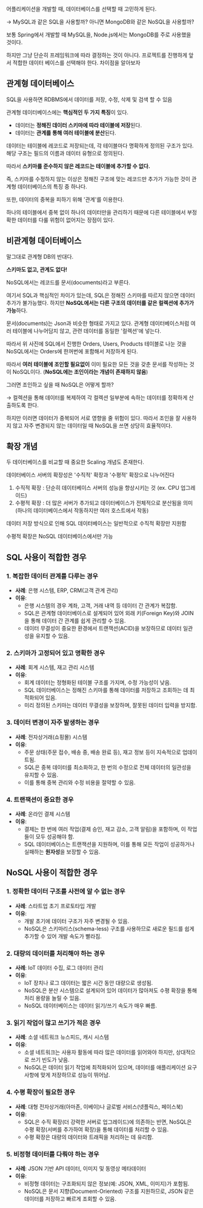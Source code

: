어플리케이션을 개발할 때, 데이터베이스를 선택할 때 고민하게 된다.

→ MySQL과 같은 SQL을 사용할까? 아니면 MongoDB와 같은 NoSQL을 사용할까?

보통 Spring에서 개발할 때 MySQL을, Node.js에서는 MongoDB를 주로 사용했을 것이다.

하지만 그냥  단순히 프레임워크에 따라 결정하는 것이 아니다. 프로젝트를 진행하게 앞서 적합한 데이터 베이스를 선택해야  한다. 차이점을 알아보자

## 관계형 데이터베이스

SQL을 사용하면 RDBMS에서 데이터를 저장, 수정, 삭제 및 검색 할 수 있음

관계형 데이터베이스에는 **핵심적인 두 가지 특징**이 있다.

- 데이터는 **정해진 데이터 스키마에 따라 테이블에 저장**된다.
- 데이터는 **관계를 통해 여러 테이블에 분산**된다.

데이터는 테이블에 레코드로 저장되는데, 각 테이블마다 명확하게 정의된 구조가 있다. 해당 구조는 필드의 이름과 데이터 유형으로 정의된다.

따라서 **스키마를 준수하지 않은 레코드는 테이블에 추가할 수 없다.** 

즉, 스키마를 수정하지 않는 이상은 정해진 구조에 맞는 레코드만 추가가 가능한 것이 관계형 데이터베이스의 특징 중 하나다.

또한, 데이터의 중복을 피하기 위해 '관계'를 이용한다.



하나의 테이블에서 중복 없이 하나의 데이터만을 관리하기 때문에 다른 테이블에서 부정확한 데이터를 다룰 위험이 없어지는 장점이 있다.

## 비관계형 데이터베이스

말그대로 관계형 DB의 반대다.

**스키마도 없고, 관계도 없다!**

NoSQL에서는 레코드를 문서(documents)라고 부른다.

여기서 SQL과 핵심적인 차이가 있는데, SQL은 정해진 스키마를 따르지 않으면 데이터 추가가 불가능했다. 하지만 **NoSQL에서는 다른 구조의 데이터를 같은 컬렉션에 추가가 가능**하다.

문서(documents)는 Json과 비슷한 형태로 가지고 있다. 관계형 데이터베이스처럼 여러 테이블에 나누어담지 않고, 관련 데이터를 동일한 '컬렉션'에 넣는다.

따라서 위 사진에 SQL에서 진행한 Orders, Users, Products 테이블로 나눈 것을 NoSQL에서는 Orders에 한꺼번에 포함해서 저장하게 된다.

따라서 **여러 테이블에 조인할 필요없이** 이미 필요한 모든 것을 갖춘 문서를 작성하는 것이 NoSQL이다. (**NoSQL에는 조인이라는 개념이 존재하지 않음**)

그러면 조인하고 싶을 때 NoSQL은 어떻게 할까?

→ 컬렉션을 통해 데이터를 복제하여 각 컬렉션 일부분에 속하는 데이터를 정확하게 산출하도록 한다.

하지만 이러면 데이터가 중복되어 서로 영향을 줄 위험이 있다. 따라서 조인을 잘 사용하지 않고 자주 변경되지 않는 데이터일 때 NoSQL을 쓰면 상당히 효율적이다. 

## 확장 개념

두 데이터베이스를 비교할 때 중요한 Scaling 개념도 존재한다.

데이터베이스 서버의 확장성은 '수직적' 확장과 '수평적' 확장으로 나누어진다

1. 수직적 확장 : 단순히 데이터베이스 서버의 성능을 향상시키는 것 (ex. CPU 업그레이드)
2. 수평적 확장 : 더 많은 서버가 추가되고 데이터베이스가 전체적으로 분산됨을 의미 (하나의 데이터베이스에서 작동하지만 여러 호스트에서 작동)

데이터 저장 방식으로 인해 SQL 데이터베이스는 일반적으로 수직적 확장만 지원함

수평적 확장은 NoSQL 데이터베이스에서만 가능

## SQL 사용이 적합한 경우

### **1. 복잡한 데이터 관계를 다루는 경우**

- **사례**: 은행 시스템, ERP, CRM(고객 관계 관리)
- **이유**:
    - 은행 시스템의 경우 계좌, 고객, 거래 내역 등 데이터 간 관계가 복잡함.
    - SQL은 관계형 데이터베이스로 설계되어 있어 외래 키(Foreign Key)와 JOIN을 통해 데이터 간 관계를 쉽게 관리할 수 있음.
    - 데이터 무결성이 중요한 환경에서 트랜잭션(ACID)을 보장하므로 데이터 일관성을 유지할 수 있음.
    

### **2. 스키마가 고정되어 있고 명확한 경우**

- **사례**: 회계 시스템, 재고 관리 시스템
- **이유**:
    - 회계 데이터는 정형화된 테이블 구조를 가지며, 수정 가능성이 낮음.
    - SQL 데이터베이스는 정해진 스키마를 통해 데이터를 저장하고 조회하는 데 최적화되어 있음.
    - 미리 정의된 스키마는 데이터 무결성을 보장하며, 잘못된 데이터 입력을 방지함.

### **3. 데이터 변경이 자주 발생하는 경우**

- **사례**: 전자상거래(쇼핑몰) 시스템
- **이유**:
    - 주문 상태(주문 접수, 배송 중, 배송 완료 등), 재고 정보 등이 지속적으로 업데이트됨.
    - SQL은 중복 데이터를 최소화하고, 한 번의 수정으로 전체 데이터의 일관성을 유지할 수 있음.
    - 이를 통해 중복 관리와 수정 비용을 절약할 수 있음.

### **4. 트랜잭션이 중요한 경우**

- **사례**: 온라인 결제 시스템
- **이유**:
    - 결제는 한 번에 여러 작업(결제 승인, 재고 감소, 고객 알림)을 포함하며, 이 작업들이 모두 성공해야 함.
    - SQL 데이터베이스는 트랜잭션을 지원하며, 이를 통해 모든 작업이 성공하거나 실패하는 **원자성**을 보장할 수 있음.

## NoSQL 사용이 적합한 경우

### **1. 정확한 데이터 구조를 사전에 알 수 없는 경우**

- **사례**: 스타트업 초기 프로토타입 개발
- **이유**:
    - 개발 초기에 데이터 구조가 자주 변경될 수 있음.
    - NoSQL은 스키마리스(schema-less) 구조를 사용하므로 새로운 필드를 쉽게 추가할 수 있어 개발 속도가 빨라짐.

### **2. 대량의 데이터를 처리해야 하는 경우**

- **사례**: IoT 데이터 수집, 로그 데이터 관리
- **이유**:
    - IoT 장치나 로그 데이터는 짧은 시간 동안 대량으로 생성됨.
    - NoSQL은 분산 시스템으로 설계되어 있어 데이터가 많아져도 수평 확장을 통해 처리 용량을 늘릴 수 있음.
    - NoSQL 데이터베이스는 데이터 읽기/쓰기 속도가 매우 빠름.

### 3. **읽기 작업이 많고 쓰기가 적은 경우**

- **사례**: 소셜 네트워크 뉴스피드, 캐시 시스템
- **이유**:
    - 소셜 네트워크는 사용자 활동에 따라 많은 데이터를 읽어와야 하지만, 상대적으로 쓰기 빈도가 낮음.
    - NoSQL은 데이터 읽기 작업에 최적화되어 있으며, 데이터를 애플리케이션 요구사항에 맞게 저장하므로 성능이 뛰어남.

### 4. **수평 확장이 필요한 경우**

- **사례**: 대형 전자상거래(아마존, 이베이)나 글로벌 서비스(넷플릭스, 페이스북)
- **이유**:
    - SQL은 수직 확장(더 강력한 서버로 업그레이드)에 의존하는 반면, NoSQL은 수평 확장(서버를 추가하여 확장)을 통해 데이터를 처리할 수 있음.
    - 수평 확장은 대량의 데이터와 트래픽을 처리하는 데 유리함.

### 5. **비정형 데이터를 다뤄야 하는 경우**

- **사례**: JSON 기반 API 데이터, 이미지 및 동영상 메타데이터
- **이유**:
    - 비정형 데이터는 구조화되지 않은 정보(예: JSON, XML, 이미지)가 포함됨.
    - NoSQL은 문서 지향(Document-Oriented) 구조를 지원하므로, JSON 같은 데이터를 저장하고 빠르게 조회할 수 있음.